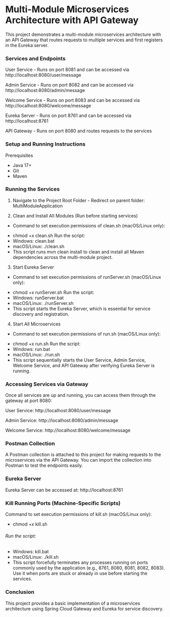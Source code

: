 # Multi-Module Microservices Architecture with API Gateway
This project demonstrates a multi-module microservices architecture with an API Gateway that routes requests to multiple services and first registers in the Eureka server.

### Services and Endpoints

User Service - Runs on port 8081 and can be accessed via http://localhost:8080/user/message

Admin Service - Runs on port 8082 and can be accessed via http://localhost:8080/admin/message

Welcome Service - Runs on port 8083 and can be accessed via http://localhost:8080/welcome/message

Eureka Server - Runs on port 8761 and can be accessed via http://localhost:8761

API Gateway - Runs on port 8080 and routes requests to the services

### Setup and Running Instructions
Prerequisites
- Java 17+
- Git
- Maven

### Running the Services
1. Navigate to the Project Root Folder - Redirect on parent folder: MultiModuleApplication
   
2. Clean and Install All Modules (Run before starting services)
* Command to set execution permissions of clean.sh (macOS/Linux only):
- chmod +x clean.sh
Run the script:
- Windows: clean.bat
- macOS/Linux: ./clean.sh
- This script runs mvn clean install to clean and install all Maven dependencies across the multi-module project.

3. Start Eureka Server
* Command to set execution permissions of runServer.sh (macOS/Linux only):
- chmod +x runServer.sh
Run the script:
- Windows: runServer.bat
- macOS/Linux: ./runServer.sh
- This script starts the Eureka Server, which is essential for service discovery and registration.

4. Start All Microservices
* Command to set execution permissions of run.sh (macOS/Linux only):
- chmod +x run.sh
Run the script:
- Windows: run.bat
- macOS/Linux: ./run.sh
- This script sequentially starts the User Service, Admin Service, Welcome Service, and API Gateway after verifying Eureka Server is running.

### Accessing Services via Gateway

Once all services are up and running, you can access them through the gateway at port 8080:

User Service: http://localhost:8080/user/message

Admin Service: http://localhost:8080/admin/message

Welcome Service: http://localhost:8080/welcome/message

### Postman Collection

A Postman collection is attached to this project for making requests to the microservices via the API Gateway. You can import the collection into Postman to test the endpoints easily.

### Eureka Server

Eureka Server can be accessed at:
http://localhost:8761

### Kill Running Ports (Machine-Specific Scripts)
Command to set execution permissions of kill.sh (macOS/Linux only):
- chmod +x kill.sh
###### Run the script:
- Windows: kill.bat
- macOS/Linux: ./kill.sh
- This script forcefully terminates any processes running on ports commonly used by the application (e.g., 8761, 8080, 8081, 8082, 8083). Use it when ports are stuck or already in use before starting the services.

### Conclusion

This project provides a basic implementation of a microservices architecture using Spring Cloud Gateway and Eureka for service discovery.
